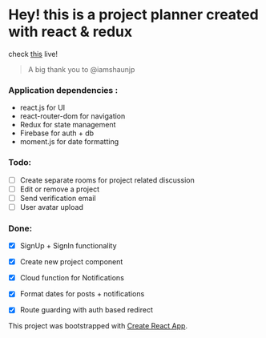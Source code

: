 # Hey! this is a project planner created with react & redux

check [this](https://marioplan-af7e5.web.app/) live!

> A big thank you to @iamshaunjp 

### Application dependencies :
 -  react.js for UI
 - react-router-dom for navigation
 -  Redux for state management
 -  Firebase for auth + db
 - moment.js for date formatting


### Todo:
 - [ ] Create separate rooms for project related discussion
 - [ ] Edit or remove a project
 - [ ] Send verification email
 - [ ] User avatar upload

### Done:
 - [x] SignUp + SignIn functionality
 - [x] Create new project component
 - [x] Cloud function for Notifications
 - [x] Format dates for posts + notifications
 - [x] Route guarding with auth based redirect



This project was bootstrapped with [Create React App](https://github.com/facebook/create-react-app).
